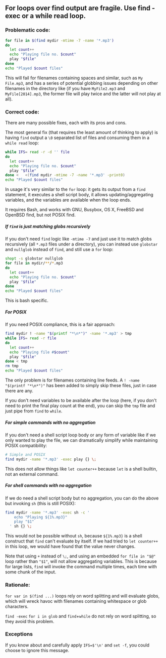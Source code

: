 ## For loops over find output are fragile. Use find -exec or a while read loop.

### Problematic code:

```sh
for file in $(find mydir -mtime -7 -name '*.mp3')
do
  let count++
  echo "Playing file no. $count"
  play "$file"
done
echo "Played $count files"
```

This will fail for filenames containing spaces and similar, such as `My File.mp3`, and has a series of potential globbing issues depending on other filenames in the directory like (if you have `MyFile2.mp3` and `MyFile[2014].mp3`, the former file will play twice and the latter will not play at all).

### Correct code:

There are many possible fixes, each with its pros and cons.

The most general fix (that requires the least amount of thinking to apply) is having `find` output a `\0` separated list of files and consuming them in a `while read` loop:

```sh
while IFS= read -r -d '' file
do
  let count++
  echo "Playing file no. $count"
  play "$file"
done <   <(find mydir -mtime -7 -name '*.mp3' -print0)
echo "Played $count files"
```

In usage it's very similar to the `for` loop: it gets its output from a `find` statement, it executes a shell script body, it allows updating/aggregating variables, and the variables are available when the loop ends.

It requires Bash, and works with GNU, Busybox, OS X, FreeBSD and OpenBSD find, but not POSIX find.

##### If `find` is just matching globs recursively

If you don't need `find` logic like `-mtime -7` and just use it to match globs recursively (all `*.mp3` files under a directory), you can instead use `globstar` and `nullglob` instead of `find`, and still use a `for` loop:

```sh
shopt -s globstar nullglob
for file in mydir/**/*.mp3
do
  let count++
  echo "Playing file no. $count"
  play "$file"
done
echo "Played $count files"
```

This is bash specific.


##### For POSIX

If you need POSIX compliance, this is a fair approach:

```sh
find mydir ! -name "$(printf "*\n*")" -name '*.mp3' > tmp
while IFS= read -r file
do
  let count++
  echo "Playing file #$count"
  play "$file"
done < tmp
rm tmp
echo "Played $count files"
```

The only problem is for filenames containing line feeds. A `! -name "$(printf "*\n*")"` has been added to simply skip these files, just in case there are any.

If you don't need variables to be available after the loop (here, if you don't need to print the final play count at the end), you can skip the `tmp` file and just pipe from `find` to `while`.

##### For simple commands with no aggregation

If you don't need a shell script loop body or any form of variable  like if we only wanted to play the file, we can dramatically simplify while maintaining POSIX compatibility:

```sh
# Simple and POSIX
find mydir -name '*.mp3' -exec play {} \;
```

This does not allow things like `let counter++` because `let` is a shell builtin, not an external command.

##### For shell commands with no aggregation

If we do need a shell script body but no aggregation, you can do the above but invoking `sh` (this is still POSIX):

```sh
find mydir -name '*.mp3' -exec sh -c '
    echo "Playing ${1%.mp3}"
    play "$1"
  ' sh {} \;
```

This would not be possible without `sh`, because `${1%.mp3}` is a shell construct that `find` can't evaluate by itself. If we had tried to `let counter++` in this loop, we would have found that the value never changes.

Note that using `+` instead of `\;`, and using an embedded `for file in "$@"` loop rather than `"$1"`, will not allow aggregating variables. This is because for large lists, `find` will invoke the command multiple times, each time with some chunk of the input.


### Rationale:

`for var in $(find ...)`  loops rely on word splitting and will evaluate globs, which will wreck havoc with filenames containing whitespace or glob characters.

`find -exec` `for i in glob` and `find`+`while` do not rely on word splitting, so they avoid this problem.

### Exceptions

If you know about and carefully apply `IFS=$'\n'` and `set -f`, you could choose to ignore this message.
